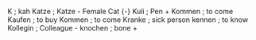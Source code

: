 K ; kah
Katze ; Katze - Female Cat {-}
Kuli ; Pen +
Kommen ; to come
Kaufen ; to buy
Kommen ; to come
Kranke ; sick person
kennen ; to know
Kollegin ; Colleague -
knochen ; bone +

